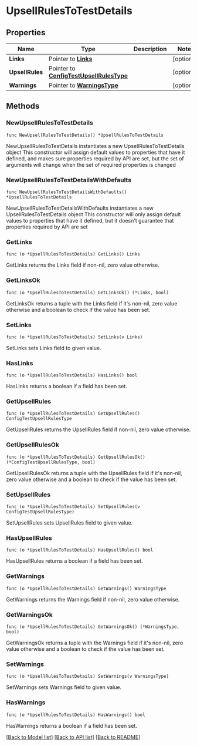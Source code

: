# UpsellRulesToTestDetails

## Properties

Name | Type | Description | Notes
------------ | ------------- | ------------- | -------------
**Links** | Pointer to [**Links**](Links.md) |  | [optional] 
**UpsellRules** | Pointer to [**ConfigTestUpsellRulesType**](ConfigTestUpsellRulesType.md) |  | [optional] 
**Warnings** | Pointer to [**WarningsType**](WarningsType.md) |  | [optional] 

## Methods

### NewUpsellRulesToTestDetails

`func NewUpsellRulesToTestDetails() *UpsellRulesToTestDetails`

NewUpsellRulesToTestDetails instantiates a new UpsellRulesToTestDetails object
This constructor will assign default values to properties that have it defined,
and makes sure properties required by API are set, but the set of arguments
will change when the set of required properties is changed

### NewUpsellRulesToTestDetailsWithDefaults

`func NewUpsellRulesToTestDetailsWithDefaults() *UpsellRulesToTestDetails`

NewUpsellRulesToTestDetailsWithDefaults instantiates a new UpsellRulesToTestDetails object
This constructor will only assign default values to properties that have it defined,
but it doesn't guarantee that properties required by API are set

### GetLinks

`func (o *UpsellRulesToTestDetails) GetLinks() Links`

GetLinks returns the Links field if non-nil, zero value otherwise.

### GetLinksOk

`func (o *UpsellRulesToTestDetails) GetLinksOk() (*Links, bool)`

GetLinksOk returns a tuple with the Links field if it's non-nil, zero value otherwise
and a boolean to check if the value has been set.

### SetLinks

`func (o *UpsellRulesToTestDetails) SetLinks(v Links)`

SetLinks sets Links field to given value.

### HasLinks

`func (o *UpsellRulesToTestDetails) HasLinks() bool`

HasLinks returns a boolean if a field has been set.

### GetUpsellRules

`func (o *UpsellRulesToTestDetails) GetUpsellRules() ConfigTestUpsellRulesType`

GetUpsellRules returns the UpsellRules field if non-nil, zero value otherwise.

### GetUpsellRulesOk

`func (o *UpsellRulesToTestDetails) GetUpsellRulesOk() (*ConfigTestUpsellRulesType, bool)`

GetUpsellRulesOk returns a tuple with the UpsellRules field if it's non-nil, zero value otherwise
and a boolean to check if the value has been set.

### SetUpsellRules

`func (o *UpsellRulesToTestDetails) SetUpsellRules(v ConfigTestUpsellRulesType)`

SetUpsellRules sets UpsellRules field to given value.

### HasUpsellRules

`func (o *UpsellRulesToTestDetails) HasUpsellRules() bool`

HasUpsellRules returns a boolean if a field has been set.

### GetWarnings

`func (o *UpsellRulesToTestDetails) GetWarnings() WarningsType`

GetWarnings returns the Warnings field if non-nil, zero value otherwise.

### GetWarningsOk

`func (o *UpsellRulesToTestDetails) GetWarningsOk() (*WarningsType, bool)`

GetWarningsOk returns a tuple with the Warnings field if it's non-nil, zero value otherwise
and a boolean to check if the value has been set.

### SetWarnings

`func (o *UpsellRulesToTestDetails) SetWarnings(v WarningsType)`

SetWarnings sets Warnings field to given value.

### HasWarnings

`func (o *UpsellRulesToTestDetails) HasWarnings() bool`

HasWarnings returns a boolean if a field has been set.


[[Back to Model list]](../README.md#documentation-for-models) [[Back to API list]](../README.md#documentation-for-api-endpoints) [[Back to README]](../README.md)


